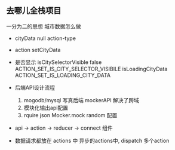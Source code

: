 ## 去哪儿全栈项目
一分为二的思想
城市数据怎么做
- cityData null
    action-type
- action setCityData
- 是否显示 isCitySelectorVisible false
    ACTION_SET_IS_CITY_SELECTOR_VISIBILE
    isLoadingCityData
    ACTION_SET_IS_LOADING_CITY_DATA
- 后端API设计流程
    1. mogodb/mysql 写真后端
        mockerAPI 解决了跨域
    2. 模块化输出api配置
    3. rquire json Mocker.mock random 配置

- api -> action -> reducer -> connect 组件

- 数据请求都放在 actions 中
    异步的actions中, dispatch 多个action